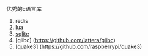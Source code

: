 优秀的c语言库

1. redis 
2. [lua](https://github.com/LuaDist/lua)
3. [sqlite](https://github.com/mackyle/sqlite/tree/master/src)
4. [glibc] (https://github.com/lattera/glibc)
5. [quake3] (https://github.com/raspberrypi/quake3)

